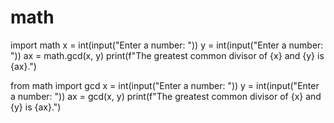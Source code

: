 # math
import math
x = int(input("Enter a number: "))
y = int(input("Enter a number: "))
ax = math.gcd(x, y)
print(f"The greatest common divisor of  {x} and {y} is {ax}.")

from math import gcd
x = int(input("Enter a number: "))
y = int(input("Enter a number: "))
ax = gcd(x, y)
print(f"The greatest common divisor of  {x} and {y} is {ax}.")
